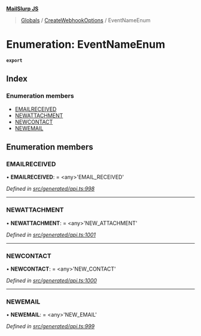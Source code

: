 **[MailSlurp JS](../README.md)**

> [Globals](../README.md) / [CreateWebhookOptions](../modules/createwebhookoptions.md) / EventNameEnum

# Enumeration: EventNameEnum

**`export`** 

## Index

### Enumeration members

* [EMAILRECEIVED](createwebhookoptions.eventnameenum.md#emailreceived)
* [NEWATTACHMENT](createwebhookoptions.eventnameenum.md#newattachment)
* [NEWCONTACT](createwebhookoptions.eventnameenum.md#newcontact)
* [NEWEMAIL](createwebhookoptions.eventnameenum.md#newemail)

## Enumeration members

### EMAILRECEIVED

•  **EMAILRECEIVED**:  = \<any>'EMAIL\_RECEIVED'

*Defined in [src/generated/api.ts:998](https://github.com/mailslurp/mailslurp-client/blob/b27590b/src/generated/api.ts#L998)*

___

### NEWATTACHMENT

•  **NEWATTACHMENT**:  = \<any>'NEW\_ATTACHMENT'

*Defined in [src/generated/api.ts:1001](https://github.com/mailslurp/mailslurp-client/blob/b27590b/src/generated/api.ts#L1001)*

___

### NEWCONTACT

•  **NEWCONTACT**:  = \<any>'NEW\_CONTACT'

*Defined in [src/generated/api.ts:1000](https://github.com/mailslurp/mailslurp-client/blob/b27590b/src/generated/api.ts#L1000)*

___

### NEWEMAIL

•  **NEWEMAIL**:  = \<any>'NEW\_EMAIL'

*Defined in [src/generated/api.ts:999](https://github.com/mailslurp/mailslurp-client/blob/b27590b/src/generated/api.ts#L999)*

